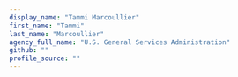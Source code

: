 ```yaml
---
display_name: "Tammi Marcoullier"
first_name: "Tammi"
last_name: "Marcoullier"
agency_full_name: "U.S. General Services Administration"
github: ""
profile_source: ""
---
```


